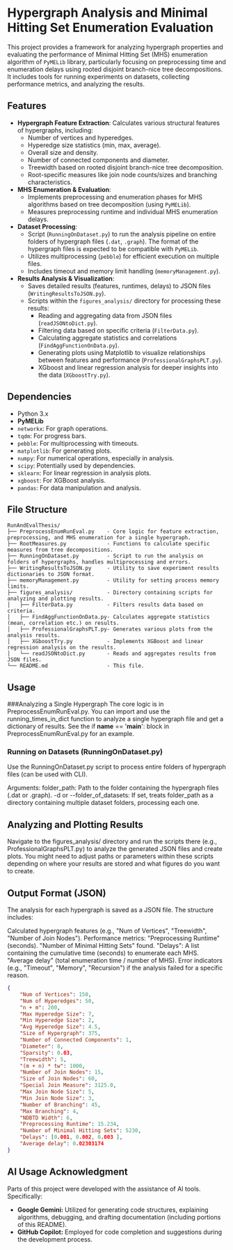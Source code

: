 # Hypergraph Analysis and Minimal Hitting Set Enumeration Evaluation

This project provides a framework for analyzing hypergraph properties and evaluating the performance of Minimal Hitting Set (MHS) enumeration algorithm of `PyMELib` library, particularly focusing on preprocessing time and enumeration delays using rooted disjoint branch-nice tree decompositions. It includes tools for running experiments on datasets, collecting performance metrics, and analyzing the results.

## Features

* **Hypergraph Feature Extraction**: Calculates various structural features of hypergraphs, including:
    * Number of vertices and hyperedges.
    * Hyperedge size statistics (min, max, average).
    * Overall size and density.
    * Number of connected components and diameter.
    * Treewidth based on rooted disjoint branch-nice tree decomposition.
    * Root-specific measures like join node counts/sizes and branching characteristics.
* **MHS Enumeration & Evaluation**:
    * Implements preprocessing and enumeration phases for MHS algorithms based on tree decomposition (using `PyMELib`).
    * Measures preprocessing runtime and individual MHS enumeration delays.
* **Dataset Processing**:
    * Script (`RunningOnDataset.py`) to run the analysis pipeline on entire folders of hypergraph files (`.dat`, `.graph`). The format of the hypergraph files is expected to be compatible with `PyMELib`.
    * Utilizes multiprocessing (`pebble`) for efficient execution on multiple files.
    * Includes timeout and memory limit handling (`memoryManagement.py`).
* **Results Analysis & Visualization**:
    * Saves detailed results (features, runtimes, delays) to JSON files (`WritingResultsToJSON.py`).
    * Scripts within the `figures_analysis/` directory for processing these results:
        * Reading and aggregating data from JSON files (`readJSONtoDict.py`).
        * Filtering data based on specific criteria (`FilterData.py`).
        * Calculating aggregate statistics and correlations (`FindAggFunctionOnData.py`).
        * Generating plots using Matplotlib to visualize relationships between features and performance (`ProfessionalGraphsPLT.py`).
        * XGboost and linear regression analysis for deeper insights into the data (`XGboostTry.py`).

## Dependencies

* Python 3.x
* **PyMELib**
* `networkx`: For graph operations.
* `tqdm`: For progress bars.
* `pebble`: For multiprocessing with timeouts.
* `matplotlib`: For generating plots.
* `numpy`: For numerical operations, especially in analysis.
* `scipy`: Potentially used by dependencies.
* `sklearn`: For linear regression in analysis plots.
* `xgboost`: For XGBoost analysis.
* `pandas`: For data manipulation and analysis.

## File Structure
```
RunAndEvalThesis/
├── PreprocessEnumRunEval.py    - Core logic for feature extraction, preprocessing, and MHS enumeration for a single hypergraph.
├── RootMeasures.py             - Functions to calculate specific measures from tree decompositions.
├── RunningOnDataset.py         - Script to run the analysis on folders of hypergraphs, handles multiprocessing and errors.
├── WritingResultsToJSON.py     - Utility to save experiment results dictionaries to JSON format.
├── memoryManagement.py         - Utility for setting process memory limits.
├── figures_analysis/           - Directory containing scripts for analyzing and plotting results.
│   ├── FilterData.py           - Filters results data based on criteria.
│   ├── FindAggFunctionOnData.py- Calculates aggregate statistics (mean, correlation etc.) on results.
│   ├── ProfessionalGraphsPLT.py- Generates various plots from the analysis results.
│   ├── XGboostTry.py           - Implements XGBoost and linear regression analysis on the results.
│   └── readJSONtoDict.py       - Reads and aggregates results from JSON files.
└── README.md                   - This file.
```
## Usage

###Analyzing a Single Hypergraph
The core logic is in PreprocessEnumRunEval.py. 
You can import and use the running_times_in_dict function to analyze a single hypergraph file and get a dictionary of results. 
See the if __name__ == '__main__': block in PreprocessEnumRunEval.py for an example.

### Running on Datasets (RunningOnDataset.py)
Use the RunningOnDataset.py script to process entire folders of hypergraph files (can be used with CLI).

Arguments:
folder_path: Path to the folder containing the hypergraph files (.dat or .graph).
-d or --folder_of_datasets: If set, treats folder_path as a directory containing multiple dataset folders, processing each one.

## Analyzing and Plotting Results
Navigate to the figures_analysis/ directory and run the scripts there (e.g., ProfessionalGraphsPLT.py) to analyze the generated JSON files and create plots. 
You might need to adjust paths or parameters within these scripts depending on where your results are stored and what figures do you want to create.

## Output Format (JSON)
The analysis for each hypergraph is saved as a JSON file. The structure includes:

Calculated hypergraph features (e.g., "Num of Vertices", "Treewidth", "Number of Join Nodes").
Performance metrics:
"Preprocessing Runtime" (seconds).
"Number of Minimal Hitting Sets" found.
"Delays": A list containing the cumulative time (seconds) to enumerate each MHS.
"Average delay" (total enumeration time / number of MHS).
Error indicators (e.g., "Timeout", "Memory", "Recursion") if the analysis failed for a specific reason.
```JSON
{
    "Num of Vertices": 150,
    "Num of Hyperedges": 50,
    "n + m": 200,
    "Max Hyperedge Size": 7,
    "Min Hyperedge Size": 2,
    "Avg Hyperedge Size": 4.5,
    "Size of Hypergraph": 375,
    "Number of Connected Components": 1,
    "Diameter": 8,
    "Sparsity": 0.03,
    "Treewidth": 5,
    "(m + n) * tw": 1000,
    "Number of Join Nodes": 15,
    "Size of Join Nodes": 60,
    "Special Join Measure": 3125.0,
    "Max Join Node Size": 5,
    "Min Join Node Size": 3,
    "Number of Branching": 45,
    "Max Branching": 4,
    "NDBTD Width": 6,
    "Preprocessing Runtime": 15.234,
    "Number of Minimal Hitting Sets": 5230,
    "Delays": [0.001, 0.002, 0.003 ],
    "Average delay": 0.02303174
}
```

## AI Usage Acknowledgment

Parts of this project were developed with the assistance of AI tools. Specifically:
* **Google Gemini:** Utilized for generating code structures, explaining algorithms, debugging, and drafting documentation (including portions of this README).
* **GitHub Copilot:** Employed for code completion and suggestions during the development process.

